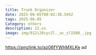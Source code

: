 ```yaml
---
title: Trunk Organizer
date: 2025-06-05T08:02:38.545Z
tags: 2025-06-05
Category: others
description: 12.xx
image: img/812i20cyc2l._ac_sl1500_.jpg
---
```

<!--StartFragment-->

https://amzlink.to/az06fYWhMXLKe ad

<!--EndFragment-->